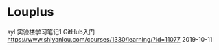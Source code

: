 # Louplus
syl
实验楼学习笔记1
GitHub入门
https://www.shiyanlou.com/courses/1330/learning/?id=11077
2019-10-11

